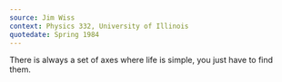 ```yaml
---
source: Jim Wiss
context: Physics 332, University of Illinois
quotedate: Spring 1984
---
```

There is always a set of axes where life is simple, you just have to find them.
